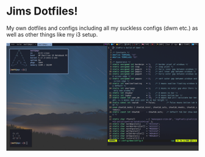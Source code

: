 # Jims Dotfiles!
My own dotfiles and configs including all my suckless configs (dwm etc.) as well as other things like my i3 setup.

![Jim's DWM](screenshot.png)
